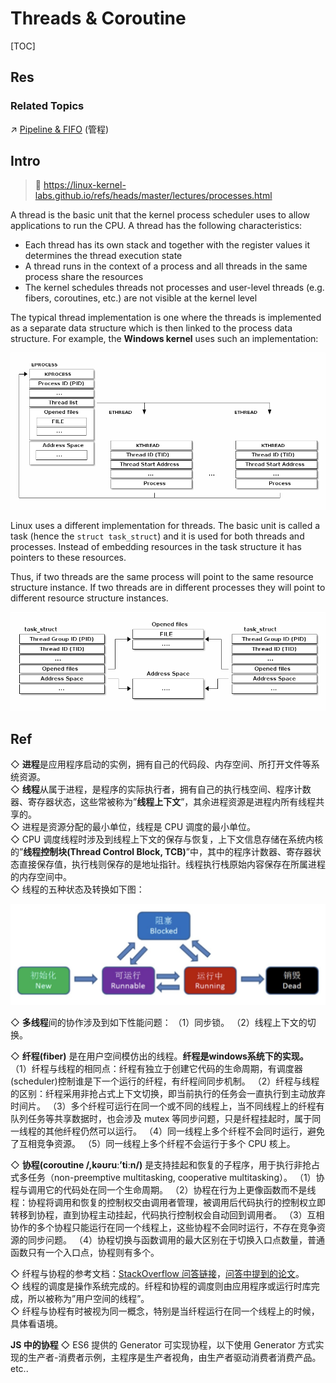# Threads & Coroutine

[TOC]



## Res
### Related Topics
↗ [Pipeline & FIFO](../IPC%20(Inter%20Process%20Communication)/Message%20Passing/Pipeline%20&%20FIFO/Pipeline%20&%20FIFO.md) (管程)



## Intro
> 📎 https://linux-kernel-labs.github.io/refs/heads/master/lectures/processes.html

A thread is the basic unit that the kernel process scheduler uses to allow applications to run the CPU. A thread has the following characteristics:
- Each thread has its own stack and together with the register values it determines the thread execution state
- A thread runs in the context of a process and all threads in the same process share the resources
- The kernel schedules threads not processes and user-level threads (e.g. fibers, coroutines, etc.) are not visible at the kernel level

The typical thread implementation is one where the threads is implemented as a separate data structure which is then linked to the process data structure. For example, the **Windows kernel** uses such an implementation:

![](../../../../../../Assets/Pics/Pasted%20image%2020240601105206.png)

Linux uses a different implementation for threads. The basic unit is called a task (hence the `struct task_struct`) and it is used for both threads and processes. Instead of embedding resources in the task structure it has pointers to these resources.

Thus, if two threads are the same process will point to the same resource structure instance. If two threads are in different processes they will point to different resource structure instances.

![](../../../../../../Assets/Pics/Pasted%20image%2020240601105310.png)



## Ref
[进程、线程、纤程、协程]: https://congzhou09.github.io/knowledge/进程、线程、纤程、协程.html

◇ **进程**是应用程序启动的实例，拥有自己的代码段、内存空间、所打开文件等系统资源。  
◇ **线程**从属于进程，是程序的实际执行者，拥有自己的执行栈空间、程序计数器、寄存器状态，这些常被称为”**线程上下文**”，其余进程资源是进程内所有线程共享的。  
◇ 进程是资源分配的最小单位，线程是 CPU 调度的最小单位。  
◇ CPU 调度线程时涉及到线程上下文的保存与恢复，上下文信息存储在系统内核的”**线程控制块(Thread Control Block, TCB)**”中，其中的程序计数器、寄存器状态直接保存值，执行栈则保存的是地址指针。线程执行栈原始内容保存在所属进程的内存空间中。  
◇ 线程的五种状态及转换如下图：

![](../../../../../../Assets/Pics/Screenshot%202024-02-26%20at%2010.50.40AM.png)

◇ **多线程**间的协作涉及到如下性能问题：
（1）同步锁。
（2）线程上下文的切换。

◇ **纤程(fiber)** 是在用户空间模仿出的线程。**纤程是windows系统下的实现。**
（1）纤程与线程的相同点：纤程有独立于创建它代码的生命周期，有调度器(scheduler)控制谁是下一个运行的纤程，有纤程间同步机制。
（2）纤程与线程的区别：纤程采用非抢占式上下文切换，即当前执行的任务会一直执行到主动放弃时间片。
（3）多个纤程可运行在同一个或不同的线程上，当不同线程上的纤程有队列任务等共享数据时，也会涉及 mutex 等同步问题，只是纤程挂起时，属于同一线程的其他纤程仍然可以运行。
（4）同一线程上多个纤程不会同时运行，避免了互相竞争资源。
（5）同一线程上多个纤程不会运行于多个 CPU 核上。

◇ **协程(coroutine /,kəʊruː’tiːn/)** 是支持挂起和恢复的子程序，用于执行非抢占式多任务（non-preemptive multitasking, cooperative multitasking）。
（1）协程与调用它的代码处在同一个生命周期。
（2）协程在行为上更像函数而不是线程：协程将调用和恢复的控制权交由调用者管理，被调用后代码执行的控制权立即转移到协程，直到协程主动挂起，代码执行控制权会自动回到调用者。
（3）互相协作的多个协程只能运行在同一个线程上，这些协程不会同时运行，不存在竞争资源的同步问题。
（4）协程切换与函数调用的最大区别在于切换入口点数量，普通函数只有一个入口点，协程则有多个。

◇ 纤程与协程的参考文档：[StackOverflow 问答链接](https://stackoverflow.com/questions/42983095/coroutine-vs-fiber-difference-clarification)，[问答中提到的论文](http://www.open-std.org/jtc1/sc22/wg21/docs/papers/2014/n4024.pdf)。  
◇ 线程的调度是操作系统完成的。纤程和协程的调度则由应用程序或运行时库完成，所以被称为”用户空间的线程”。  
◇ 纤程与协程有时被视为同一概念，特别是当纤程运行在同一个线程上的时候，具体看语境。

**JS 中的协程**
◇ ES6 提供的 Generator 可实现协程，以下使用 Generator 方式实现的生产者-消费者示例，主程序是生产者视角，由生产者驱动消费者消费产品。
etc..

[进程 线程 协程 管程 纤程 概念对比理解 - 淼焱洞见的文章 - 知乎]: https://zhuanlan.zhihu.com/p/26757689
